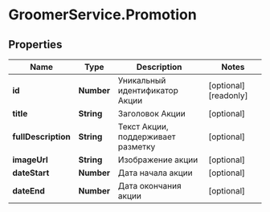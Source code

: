 # GroomerService.Promotion

## Properties

Name | Type | Description | Notes
------------ | ------------- | ------------- | -------------
**id** | **Number** | Уникальный идентификатор Акции | [optional] [readonly] 
**title** | **String** | Заголовок Акции | [optional] 
**fullDescription** | **String** | Текст Акции, поддерживает разметку | [optional] 
**imageUrl** | **String** | Изображение акции | [optional] 
**dateStart** | **Number** | Дата начала акции | [optional] 
**dateEnd** | **Number** | Дата окончания акции | [optional] 


